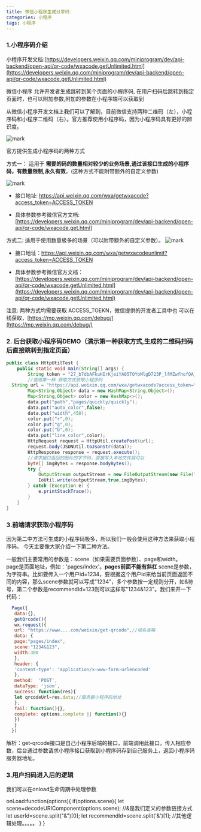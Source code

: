 ```yaml
---
title: 微信小程序生成分享码
categories: 小程序
tags: 小程序
---
```

### 1.小程序码介绍
小程序开发文档:[https://developers.weixin.qq.com/miniprogram/dev/api-backend/open-api/qr-code/wxacode.getUnlimited.html](https://developers.weixin.qq.com/miniprogram/dev/api-backend/open-api/qr-code/wxacode.getUnlimited.html)

微信小程序 允许开发者生成跳转到某个页面的小程序码, 在用户扫码后跳转到指定页面时，也可以附加参数,附加的参数在小程序端可以获取到

从微信小程序开发文档上我们可以了解到，目前微信支持两种二维码（左），小程序码和小程序二维码（右）。官方推荐使用小程序码，因为小程序码具有更好的辨识度。

![mark](http://blog.sjjtcloud.com/blog/20191101/VrrAc4pUi9ik.png?imageslim)

官方提供生成小程序码的两种方式 

方式一： 适用于 **需要的码的数量相对较少的业务场景,通过该接口生成的小程序码，有数量限制,永久有效**，(这种方式不能附带额外的自定义参数) 

![mark](http://blog.sjjtcloud.com/blog/20191101/ImDmWeP34i1f.png?imageslim)

* 接口地址: https://api.weixin.qq.com/wxa/getwxacode?access_token=ACCESS_TOKEN

* 具体参数参考微信官方文档:
[https://developers.weixin.qq.com/miniprogram/dev/api-backend/open-api/qr-code/wxacode.get.html]



方式二: 适用于使用数量极多的场景（可以附带额外的自定义参数）。
![mark](http://blog.sjjtcloud.com/blog/20191101/vShaY0JQCeGi.png?imageslim)

* 接口地址：https://api.weixin.qq.com/wxa/getwxacodeunlimit?access_token=ACCESS_TOKEN

* 具体参数参考微信官方文档：[https://developers.weixin.qq.com/miniprogram/dev/api-backend/open-api/qr-code/wxacode.getUnlimited.html](https://developers.weixin.qq.com/miniprogram/dev/api-backend/open-api/qr-code/wxacode.getUnlimited.html)

注意: 
 两种方式均需要获取 ACCESS_TOEKN，微信提供的开发者工具中也 可以在线获取，[https://mp.weixin.qq.com/debug/](https://mp.weixin.qq.com/debug/)


### 2. 后台获取小程序码DEMO（演示第一种获取方式,生成的二维码扫码后直接跳转到指定页面）
```java
public class HttpUtilTest {
    public static void main(String[] args) {
        String token = "27_b7dbAFkuHIrKjeiYA05TOYoMlgD723P_lfMZwfhofQA_FcpXXZ3thuLOUmyFy9OZH9nXMvgMjm683SzVJa0w2MshxZ2TGT90aY7H2IxEdwtdLQoY4srLv3vbMZgZOVgAIATIP";
        //使用第一种 获取方式获取小程序码
  String url = "https://api.weixin.qq.com/wxa/getwxacode?access_token="+token;
        Map<String,Object> data = new HashMap<String,Object>();
        Map<String,Object> color = new HashMap<>();
        data.put("path","pages/quickly/quickly");
        data.put("auto_color",false);
        data.put("width",450);
        color.put("r",0);
        color.put("g",0);
        color.put("b",0);
        data.put("line_color",color);
        HttpRequest request = HttpUtil.createPost(url);
        request.body(JSONUtil.toJsonStr(data));
        HttpResponse response = request.execute();
        //请求接口返回的图片的字节码，直接写入本地文件就可以
        byte[] imgBytes = response.bodyBytes();
        try {
            OutputStream outputStream = new FileOutputStream(new File("h:/jumpToQuick.jpg"));
            IoUtil.write(outputStream,true,imgBytes);
        } catch (Exception e) {
            e.printStackTrace();
        }
    }
}

```


### 3.前端请求获取小程序码
因为第二中方法可生成的小程序码极多，所以我们一般会使用这种方法来获取小程序码。  今天主要像大家介绍一下第二种方法。

一般我们主要常用的参数是：scene（如果需要页面参数）、page和width。  page是页面地址，例如：'pages/index'。**pages前面不能有斜杠**  scene是参数，为字符串。比如要传入一个用户id=1234，要根据这个用户id来给当前页面返回不同的内容，那么scene参数就可以写成"1234"，多个参数按一定规则分开，如&符号，第二个参数是recommendId=123则可以这样写"1234&123"。我们来开一下代码：
```javascript
  Page({
   data:{},
   getQrcode(){
   wx.request({
   url: "https://www....com/weixin/get-qrcode",//域名省略
   data: {
   page:"pages/index",
   scene:"1234&123",
   width:300
   },
   header: {
   'content-type': 'application/x-www-form-urlencoded'
   },
   method:  'POST',
   dataType: 'json',
   success: function(res){
   let qrcodeUrl=res.data;//服务器小程序码地址
   },
   fail: function(){},
   complete: options.complete || function(){}
   })
   }
  })
```



解析：get-qrcode接口是自己小程序后端的接口，前端调用此接口，传入相应参数，后台通过参数请求小程序接口获取到小程序码存到自己服务上，返回小程序码服务器地址。


### 3.用户扫码进入后的逻辑

我们可以在onload生命周期中处理参数

onLoad:function(options){
 if(options.scene){
 let scene=decodeURIComponent(options.scene);
 //&是我们定义的参数链接方式
 let userId=scene.split("&")[0];
 let recommendId=scene.split('&')[1];
 //其他逻辑处理。。。。。
 }
}


